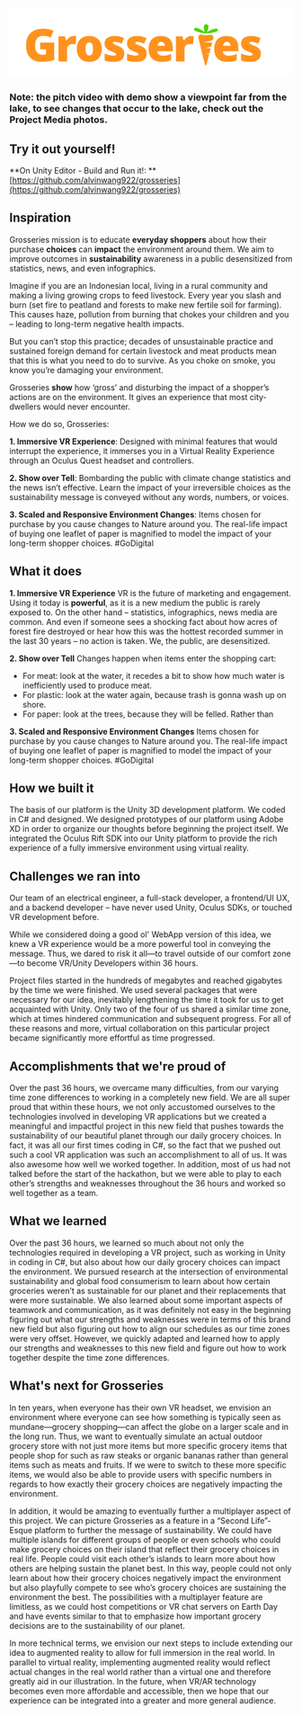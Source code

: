 ![Grosseries](grosseries.png)

### Note: the pitch video with demo show a viewpoint far from the lake, to see changes that occur to the lake, check out the Project Media photos.

## Try it out yourself! 
**On Unity Editor - Build and Run it!: ** [https://github.com/alvinwang922/grosseries](https://github.com/alvinwang922/grosseries)

## Inspiration
Grosseries mission is to educate **everyday shoppers** about how their purchase **choices** can **impact** the environment around them. We aim to improve outcomes in **sustainability** awareness in a public desensitized from statistics, news, and even infographics.

Imagine if you are an Indonesian local, living in a rural community and making a living growing crops to feed livestock. Every year you slash and burn (set fire to peatland and forests to make new fertile soil for farming). This causes haze, pollution from burning that chokes your children and you – leading to long-term negative health impacts.

But you can’t stop this practice; decades of unsustainable practice and sustained foreign demand for certain livestock and meat products mean that this is what you need to do to survive. As you choke on smoke, you know you’re damaging your environment.

Grosseries **show** how ‘gross’ and disturbing the impact of a shopper’s actions are on the environment. It gives an experience that most city-dwellers would never encounter.

How we do so, Grosseries:

**1. Immersive VR Experience**: Designed with minimal features that would interrupt the experience, it immerses you in a Virtual Reality Experience through an Oculus Quest headset and controllers.

**2. Show over Tell**: Bombarding the public with climate change statistics and the news isn’t effective. Learn the impact of your irreversible choices as the sustainability message is conveyed without any words, numbers, or voices.

**3. Scaled and Responsive Environment Changes**: Items chosen for purchase by you cause changes to Nature around you. The real-life impact of buying one leaflet of paper is magnified to model the impact of your long-term shopper choices. #GoDigital

## What it does

**1. Immersive VR Experience**
VR is the future of marketing and engagement. Using it today is **powerful**, as it is a new medium the public is rarely exposed to. On the other hand – statistics, infographics, news media are common. And even if someone sees a shocking fact about how acres of forest fire destroyed or hear how this was the hottest recorded summer in the last 30 years – no action is taken. 
We, the public, are desensitized.

**2. Show over Tell**
Changes happen when items enter the shopping cart:
- For meat: look at the water, it recedes a bit to show how much water is inefficiently used to produce meat.
- For plastic: look at the water again, because trash is gonna wash up on shore.
- For paper: look at the trees, because they will be felled.
Rather than 

**3. Scaled and Responsive Environment Changes**
Items chosen for purchase by you cause changes to Nature around you. The real-life impact of buying one leaflet of paper is magnified to model the impact of your long-term shopper choices. #GoDigital

## How we built it
The basis of our platform is the Unity 3D development platform. We coded in C# and designed. We designed prototypes of our platform using Adobe XD in order to organize our thoughts before beginning the project itself. We integrated the Oculus Rift SDK into our Unity platform to provide the rich experience of a fully immersive environment using virtual reality.


## Challenges we ran into
Our team of an electrical engineer, a full-stack developer, a frontend/UI UX, and a backend developer – have never used Unity, Oculus SDKs, or touched VR development before.

While we considered doing a good ol' WebApp version of this idea, we knew a VR experience would be a more powerful tool in conveying the message. Thus, we dared to risk it all—to travel outside of our comfort zone—to become VR/Unity Developers within 36 hours.

Project files started in the hundreds of megabytes and reached gigabytes by the time we were finished. We used several packages that were necessary for our idea, inevitably lengthening the time it took for us to get acquainted with Unity. Only two of the four of us shared a similar time zone, which at times hindered communication and subsequent progress. For all of these reasons and more, virtual collaboration on this particular project became significantly more effortful as time progressed.


## Accomplishments that we're proud of
Over the past 36 hours, we overcame many difficulties, from our varying time zone differences to working in a completely new field. We are all super proud that within these hours, we not only accustomed ourselves to the technologies involved in developing VR applications but we created a meaningful and impactful project in this new field that pushes towards the sustainability of our beautiful planet through our daily grocery choices. In fact, it was all our first times coding in C#, so the fact that we pushed out such a cool VR application was such an accomplishment to all of us. It was also awesome how well we worked together. In addition, most of us had not talked before the start of the hackathon, but we were able to play to each other’s strengths and weaknesses throughout the 36 hours and worked so well together as a team.

## What we learned
Over the past 36 hours, we learned so much about not only the technologies required in developing a VR project, such as working in Unity in coding in C#, but also about how our daily grocery choices can impact the environment. We pursued research at the intersection of environmental sustainability and global food consumerism to learn about how certain groceries weren’t as sustainable for our planet and their replacements that were more sustainable. We also learned about some important aspects of teamwork and communication, as it was definitely not easy in the beginning figuring out what our strengths and weaknesses were in terms of this brand new field but also figuring out how to align our schedules as our time zones were very offset. However, we quickly adapted and learned how to apply our strengths and weaknesses to this new field and figure out how to work together despite the time zone differences.


## What's next for Grosseries

In ten years, when everyone has their own VR headset, we envision an environment where everyone can see how something is typically seen as mundane—grocery shopping—can affect the globe on a larger scale and in the long run. Thus, we want to eventually simulate an actual outdoor grocery store with not just more items but more specific grocery items that people shop for such as raw steaks or organic bananas rather than general items such as meats and fruits. If we were to switch to these more specific items, we would also be able to provide users with specific numbers in regards to how exactly their grocery choices are negatively impacting the environment.

In addition, it would be amazing to eventually further a multiplayer aspect of this project. We can picture Grosseries as a feature in a “Second Life”-Esque platform to further the message of sustainability. We could have multiple islands for different groups of people or even schools who could make grocery choices on their island that reflect their grocery choices in real life. People could visit each other’s islands to learn more about how others are helping sustain the planet best. In this way, people could not only learn about how their grocery choices negatively impact the environment but also playfully compete to see who’s grocery choices are sustaining the environment the best. The possibilities with a multiplayer feature are limitless, as we could host competitions or VR chat servers on Earth Day and have events similar to that to emphasize how important grocery decisions are to the sustainability of our planet.

In more technical terms, we envision our next steps to include extending our idea to augmented reality to allow for full immersion in the real world. In parallel to virtual reality, implementing augmented reality would reflect actual changes in the real world rather than a virtual one and therefore greatly aid in our illustration. In the future, when VR/AR technology becomes even more affordable and accessible, then we hope that our experience can be integrated into a greater and more general audience.
